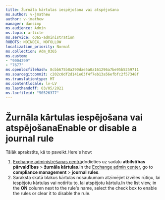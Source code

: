 ```yaml
---
title: Žurnāla kārtulas iespējošana vai atspējošana
ms.author: v-jmathew
author: v-jmathew
manager: dansimp
ms.audience: Admin
ms.topic: article
ms.service: o365-administration
ROBOTS: NOINDEX, NOFOLLOW
localization_priority: Normal
ms.collection: Adm_O365
ms.custom:
- "9004299"
- "7677"
ms.openlocfilehash: 8cbb675b8a290dae5a0a161296a7be95b5259711
ms.sourcegitcommit: c202c0df2d141e63f4f7eb13a56efbfc2f57348f
ms.translationtype: MT
ms.contentlocale: lv-LV
ms.lasthandoff: 03/05/2021
ms.locfileid: "50526377"
---
```

# <a name="enable-or-disable-a-journal-rule"></a><span data-ttu-id="68a14-102">Žurnāla kārtulas iespējošana vai atspējošana</span><span class="sxs-lookup"><span data-stu-id="68a14-102">Enable or disable a journal rule</span></span>

<span data-ttu-id="68a14-103">Tālāk aprakstīts, kā to paveikt.</span><span class="sxs-lookup"><span data-stu-id="68a14-103">Here's how:</span></span>

1. <span data-ttu-id="68a14-104">[Exchange administrēšanas centrā](https://go.microsoft.com/fwlink/p/?linkid=2059104)dodieties uz sadaļu **atbilstības pārvaldības**  >  **žurnāla kārtulas**.</span><span class="sxs-lookup"><span data-stu-id="68a14-104">In the [Exchange admin center](https://go.microsoft.com/fwlink/p/?linkid=2059104), go to **compliance management** > **journal rules**.</span></span>
2. <span data-ttu-id="68a14-105">Saraksta skatā blakus kārtulas nosaukumam atzīmējiet izvēles  rūtiņu, lai iespējotu kārtulas vai notīrītu to, lai atspējotu kārtulu.</span><span class="sxs-lookup"><span data-stu-id="68a14-105">In the list view, in the **ON** column next to the rule's name, select the check box to enable the rules or clear it to disable the rule.</span></span>
